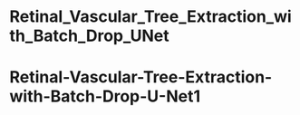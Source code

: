 # Retinal_Vascular_Tree_Extraction_with_Batch_Drop_UNet
# Retinal-Vascular-Tree-Extraction-with-Batch-Drop-U-Net1
